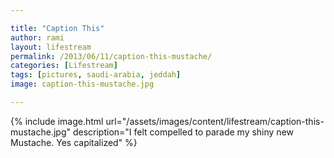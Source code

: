```yaml
---

title: "Caption This"
author: rami
layout: lifestream
permalink: /2013/06/11/caption-this-mustache/
categories: [Lifestream]
tags: [pictures, saudi-arabia, jeddah]
image: caption-this-mustache.jpg

---
```


{% include image.html url="/assets/images/content/lifestream/caption-this-mustache.jpg" description="I felt compelled to parade my shiny new Mustache. Yes capitalized" %}
